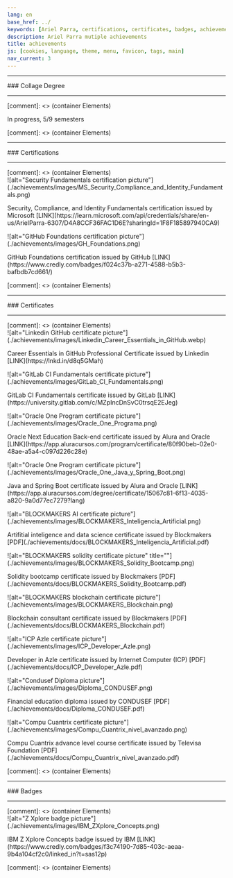 ```yaml
---
lang: en
base_href: ../
keywords: [Ariel Parra, certifications, certificates, badges, achievements, degree, diploma]
description: Ariel Parra mutiple achievements
title: achievements
js: [cookies, language, theme, menu, favicon, tags, main]
nav_current: 3
---
```

<div class="container">
    <div class="card" data-tags="degree">
      <hr>
      <div class="center">
        ### Collage Degree
      </div>
      <hr> 
    </div>
  </div>[comment]: <> (container Elements)
  <div class="container grid">
    <div class="card" data-tags="degree">
      <div class="center">
        <p>In progress, 5/9 semesters</p>
      </div>
      <div class="progress-bar">
        <div class="progress" style="width: 55.55%;"></div>
      </div>
    </div>
  </div>[comment]: <> (container Elements)
  <div class="container">
    <div class="card" data-tags="certification">
      <hr>
      <div class="center">
        ### Certifications
      </div>
      <hr>
    </div>
  </div>[comment]: <> (container Elements)
  <div class="container grid max-width">
    <div class="card" data-tags="certification cybersecurity">
      ![alt="Security Fundamentals certification picture"](./achievements/images/MS_Security_Compliance_and_Identity_Fundamentals.png)
      <div class="center">
        <p>
          Security, Compliance, and Identity Fundamentals certification issued by Microsoft
          [LINK](https://learn.microsoft.com/api/credentials/share/en-us/ArielParra-6307/D4A8CCF36FAC1D6E?sharingId=1F8F185897940CA9)
        </p>
      </div>
    </div>
    <div class="card" data-tags="certification devops">
      ![alt="GitHub Foundations certification picture"](./achievements/images/GH_Foundations.png)
      <div class="center">
        <p>
          GitHub Foundations certification issued by GitHub
          [LINK](https://www.credly.com/badges/f024c37b-a271-4588-b5b3-bafbdb7cd661/)
        </p>
      </div>
    </div>
  </div>[comment]: <> (container Elements)
  <div class="container">
    <div class="card" data-tags="certificate">
      <hr>
      <div class="center">
        ### Certificates
      </div>
      <hr>
    </div>
  </div>[comment]: <> (container Elements)
  <div class="container grid max-width">
    <div class="card" data-tags="certificate devops">
      ![alt="Linkedin GitHub certificate picture"](./achievements/images/Linkedin_Career_Essentials_in_GitHub.webp)
      <div class="center">
        <p>
          Career Essentials in GitHub Professional Certificate issued by Linkedin
          [LINK](https://lnkd.in/d8q5GMah)
        </p>
      </div>
    </div>
    <div class="card" data-tags="certificate devops">
      ![alt="GitLab CI Fundamentals certificate picture"](./achievements/images/GitLab_CI_Fundamentals.png)
      <div class="center">
        <p>
          GitLab CI Fundamentals certificate issued by GitLab
          [LINK](https://university.gitlab.com/c/MZpIncDnSvC0trsqE2EJeg)
        </p>
      </div>
    </div>
    <div class="card" data-tags="certificate progamming">
      ![alt="Oracle One Program certificate picture"](./achievements/images/Oracle_One_Programa.png)
      <div class="center">
        <p>
          Oracle Next Education Back-end certificate issued by Alura and Oracle
          [LINK](https://app.aluracursos.com/program/certificate/80f90beb-02e0-48ae-a5a4-c097d226c28e)
        </p>
      </div>
    </div>
    <div class="card" data-tags="certificate progamming">
      ![alt="Oracle One Program certificate picture"](./achievements/images/Oracle_One_Java_y_Spring_Boot.png)
      <div class="center">
        <p>
          Java and Spring Boot certificate issued by Alura and Oracle
          [LINK](https://app.aluracursos.com/degree/certificate/15067c81-6f13-4035-a820-9a0d77ec7279?lang)
        </p>
      </div>
    </div>
    <div class="card" data-tags="certificate datascience ai">
      ![alt="BLOCKMAKERS AI certificate picture"](./achievements/images/BLOCKMAKERS_Inteligencia_Artificial.png)
      <div class="center">
        <p>
          Artifitial inteligence and data science certificate issued by Blockmakers
          [PDF](./achievements/docs/BLOCKMAKERS_Inteligencia_Artificial.pdf)
        </p>
      </div>
    </div>
    <div class="card" data-tags="certificate blockchain progamming">
     ![alt="BLOCKMAKERS solidity certificate picture" title=""](./achievements/images/BLOCKMAKERS_Solidity_Bootcamp.png)
      <div class="center">
        <p>
          Solidity bootcamp certificate issued by Blockmakers
          [PDF](./achievements/docs/BLOCKMAKERS_Solidity_Bootcamp.pdf)
        </p>
      </div>
    </div>
    <div class="card" data-tags="certificate blockchain">
      ![alt="BLOCKMAKERS blockchain certificate picture"](./achievements/images/BLOCKMAKERS_Blockchain.png)
      <div class="center">
        <p>
          Blockchain consultant certificate issued by Blockmakers
          [PDF](./achievements/docs/BLOCKMAKERS_Blockchain.pdf)
        </p>
      </div>
    </div>
    <div class="card" data-tags="certificate blockchain progamming">
      ![alt="ICP Azle certificate picture"](./achievements/images/ICP_Developer_Azle.png)
      <div class="center">
        <p>
          Developer in Azle certificate issued by Internet Computer  (ICP)
          [PDF](./achievements/docs/ICP_Developer_Azle.pdf)
        </p>
      </div>
    </div>
    <div class="card" data-tags="certificate">
      ![alt="Condusef Diploma picture"](./achievements/images/Diploma_CONDUSEF.png)
      <div class="center">
        <p>
          Financial education diploma issued by CONDUSEF
          [PDF](./achievements/docs/Diploma_CONDUSEF.pdf)
        </p>
      </div>
    </div>
    <div class="card" data-tags="certificate">
      ![alt="Compu Cuantrix certificate picture"](./achievements/images/Compu_Cuantrix_nivel_avanzado.png)
      <div class="center">
        <p>
          Compu Cuantrix advance level course certificate issued by Televisa Foundation
          [PDF](./achievements/docs/Compu_Cuantrix_nivel_avanzado.pdf)
        </p>
      </div>
    </div>
  </div>[comment]: <> (container Elements)
  <div class="container">
    <div class="card" data-tags="badge">
      <hr>
      <div class="center">
        ### Badges
      </div>
      <hr>
    </div>
  </div>[comment]: <> (container Elements)
  <div class="container grid max-width">
    <div class="card" data-tags="badge cloud networks">
      ![alt="Z Xplore badge picture"](./achievements/images/IBM_ZXplore_Concepts.png)
      <div class="center">
        <p>
          IBM Z Xplore Concepts badge issued by IBM
          [LINK](https://www.credly.com/badges/f3c74190-7d85-403c-aeaa-9b4a104cf2c0/linked_in?t=sas12p)
        </p>
      </div>
    </div>
  </div>[comment]: <> (container Elements)
